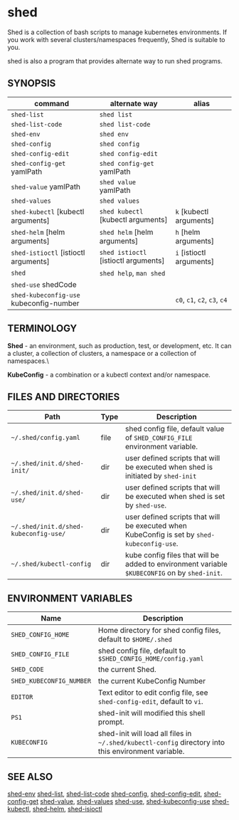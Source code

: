 # shed

Shed is a collection of bash scripts to manage kubernetes environments. If you work with several clusters/namespaces frequently, Shed is suitable to you.

shed is also a program that provides alternate way to run shed programs.

## SYNOPSIS

| command                                 | alternate way                        | alias                        |
| --------------------------------------- | ------------------------------------ | ---------------------------- |
| `shed-list`                             | `shed list`                          |                              |
| `shed-list-code`                        | `shed list-code`                     |                              |
| `shed-env`                              | `shed env`                           |                              |
| `shed-config`                           | `shed config`                        |                              |
| `shed-config-edit`                      | `shed config-edit`                   |                              |
| `shed-config-get` yamlPath              | `shed config-get` yamlPath           |                              |
| `shed-value` yamlPath                   | `shed value` yamlPath                |                              |
| `shed-values`                           | `shed values`                        |                              |
| `shed-kubectl` [kubectl arguments]      | `shed kubectl` [kubectl arguments]   | `k` [kubectl arguments]      |
| `shed-helm` [helm arguments]            | `shed helm` [helm arguments]         | `h` [helm arguments]         |
| `shed-istioctl` [istioctl arguments]    | `shed istioctl` [istioctl arguments] | `i` [istioctl arguments]     |
| `shed`                                  | `shed help`, `man shed`              |                              |
| `shed-use` shedCode                     |                                      |                              |
| `shed-kubeconfig-use` kubeconfig-number |                                      | `c0`, `c1`, `c2`, `c3`, `c4` |

## TERMINOLOGY

**Shed** - an environment, such as production, test, or development, etc. It can a cluster, a collection of clusters, a namespace or a collection of namespaces.\

**KubeConfig** - a combination or a kubectl context and/or namespace.

## FILES AND DIRECTORIES

| Path                                  | Type | Description                                                                                   |
| ------------------------------------- | ---- | --------------------------------------------------------------------------------------------- |
| `~/.shed/config.yaml`                 | file | shed config file, default value of `SHED_CONFIG_FILE` environment variable.                   |
| `~/.shed/init.d/shed-init/`           | dir  | user defined scripts that will be executed when shed is initiated by `shed-init`              |
| `~/.shed/init.d/shed-use/`            | dir  | user defined scripts that will be executed when shed is set by `shed-use`.                    |
| `~/.shed/init.d/shed-kubeconfig-use/` | dir  | user defined scripts that will be executed when KubeConfig is set by `shed-kubeconfig-use`.   |
| `~/.shed/kubectl-config`              | dir  | kube config files that will be added to environment variable `$KUBECONFIG` on by `shed-init`. |

## ENVIRONMENT VARIABLES

| Name                     | Description                                                                                         |
| ------------------------ | --------------------------------------------------------------------------------------------------- |
| `SHED_CONFIG_HOME`       | Home directory for shed config files, default to `$HOME/.shed`                                      |
| `SHED_CONFIG_FILE`       | shed config file, default to `$SHED_CONFIG_HOME/config.yaml`                                        |
| `SHED_CODE`              | the current Shed.                                                                                   |
| `SHED_KUBECONFIG_NUMBER` | the current KubeConfig Number                                                                       |
| `EDITOR`                 | Text editor to edit config file, see `shed-config-edit`, default to `vi`.                           |
| `PS1`                    | shed-init will modified this shell prompt.                                                          |
| `KUBECONFIG`             | shed-init will load all files in `~/.shed/kubectl-config` directory into this environment variable. |

## SEE ALSO

[shed-env](shed-env.md)
[shed-list](shed-list.md), [shed-list-code](shed-list-code.md)
[shed-config](shed-config.md), [shed-config-edit](shed-config-edit.md), [shed-config-get](shed-config-get.md)
[shed-value](shed-value.md), [shed-values](shed-values.md)
[shed-use](shed-use.md), [shed-kubeconfig-use](shed-kubeconfig-use.md)
[shed-kubectl](shed-kubectl.md), [shed-helm](shed-helm.md), [shed-isioctl](shed-isioctl.md)
